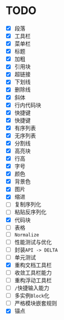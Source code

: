 # TODO
- [x] 段落
- [x] 工具栏
- [x] 菜单栏
- [x] 标题
- [x] 加粗
- [x] 引用块
- [x] 超链接
- [x] 下划线
- [x] 删除线
- [x] 斜体
- [x] 行内代码块
- [x] 快捷键
- [x] 快捷键
- [x] 有序列表
- [x] 无序列表
- [x] 分割线
- [x] 高亮块
- [x] 行高
- [x] 字号
- [x] 颜色
- [x] 背景色
- [x] 图片
- [x] 缩进
- [ ] 复制序列化
- [ ] 粘贴反序列化
- [x] 代码块
- [ ] 表格
- [ ] `Normalize`
- [ ] 性能测试与优化
- [ ] 封装`API -> DELTA`
- [ ] 单元测试
- [x] 重构文档工具栏
- [ ] 收敛工具栏能力
- [ ] 重构浮动工具栏
- [ ] `/`快捷输入能力
- [ ] 多实例`Block`化
- [ ] 严格模块嵌套规则
- [x] 锚点
